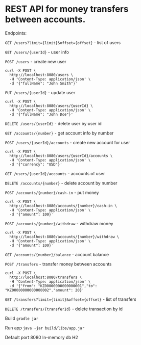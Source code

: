 # REST API for money transfers between accounts.

Endpoints:

`GET /users?limit={limit}&offset={offset}` - list of users

`GET /users/{userId}` - user info

`POST /users` - create new user
```$xslt
curl -X POST \
  http://localhost:8080/users \
  -H 'Content-Type: application/json' \
  -d '{"fullName": "John Smith"}'
```

`PUT /users/{userId}` - update user 
```$xslt
curl -X POST \
  http://localhost:8080/users/{userId} \
  -H 'Content-Type: application/json' \
  -d '{"fullName": "John Doe"}'
```

`DELETE /users/{userId}` - delete user by user id

`GET /accounts/{number}` - get account info by number

`POST /users/{userId}/accounts` - create new account for user
```$xslt
curl -X POST \
  http://localhost:8080/users/{userId}/accounts \
  -H 'Content-Type: application/json' \
  -d '{"currency": "USD"}'
```

`GET /users/{userId}/accounts` - accounts of user

`DELETE /accounts/{number}` - delete account by number

`POST /accounts/{number}/cash-in` - put money
```$xslt
curl -X POST \
  http://localhost:8080/accounts/{number}/cash-in \
  -H 'Content-Type: application/json' \
  -d '{"amount": 100}'
```

`POST /accounts/{number}/withdraw` - withdraw money
```$xslt
curl -X POST \
  http://localhost:8080/accounts/{number}/withdraw \
  -H 'Content-Type: application/json' \
  -d '{"amount": 100}'
```

`GET /accounts/{number}/balance` - account balance

`POST /transfers` - transfer money between accounts
```$xslt
curl -X POST \
  http://localhost:8080/transfers \
  -H 'Content-Type: application/json' \
  -d '{"from": "KZ00000000000000001","to": "KZ00000000000000002","amount": 20}'
```

`GET /transfers?limit={limit}&offset={offset}` - list of transfers

`DELETE /transfers/{transferId}` - delete transaction by id

Build
`gradle jar`

Run app
`java -jar build/libs/app.jar`

Default port 8080
In-memory db H2